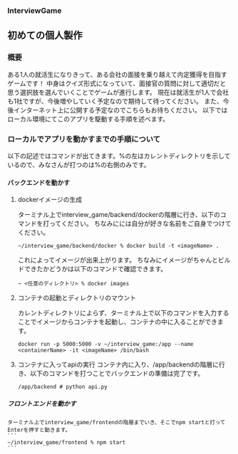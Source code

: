 ### InterviewGame

## 初めての個人製作

### 概要
ある1人の就活生になりきって、ある会社の面接を乗り越えて内定獲得を目指すゲームです！
中身はクイズ形式になっていて、面接官の質問に対して適切だと思う選択肢を選んでいくことでゲームが進行します。
現在は就活生が1人で会社も1社ですが、今後増やしていく予定なので期待して待ってください。
また、今後インターネット上に公開する予定なのでこちらもお待ちください。
以下ではローカル環境にてこのアプリを駆動する手順を述べます。


### ローカルでアプリを動かすまでの手順について
以下の記述ではコマンドが出てきます。%の左はカレントディレクトリを示しているので、みなさんが打つのは%の右側のみです。

#### バックエンドを動かす
1. dockerイメージの生成

    ターミナル上でinterview_game/backend/dockerの階層に行き、以下のコマンドを打ってください。
    ちなみに<imageName>には自分が好きな名前をご自身でつけてください。
    ```
    ~/interview_game/backend/docker % docker build -t <imageName> .
    ```
    これによってイメージが出来上がります。
    ちなみにイメージがちゃんとビルドできたかどうかは以下のコマンドで確認できます。
    ```
    ~ <任意のディレクトリ> % docker images
    ```

2. コンテナの起動とディレクトリのマウント

    カレントディレクトリによらず、ターミナル上で以下のコマンドを入力することでイメージからコンテナを起動し、コンテナの中に入ることができます。
    ```
    docker run -p 5000:5000 -v ~/interview_game:/app --name <containerName> -it <imageName> /bin/bash
    ```

3. コンテナに入ってapiの実行
    コンテナ内に入り、/app/backendの階層に行き、以下のコマンドを打つことでバックエンドの準備は完了です。
    ```
    /app/backend # python api.py
    ```

##### フロントエンドを動かす
    ターミナル上でinterview_game/frontendの階層までいき、そこでnpm startと打ってEnterを押すと動きます。
    ```
    ~/interview_game/frontend % npm start
    ```
